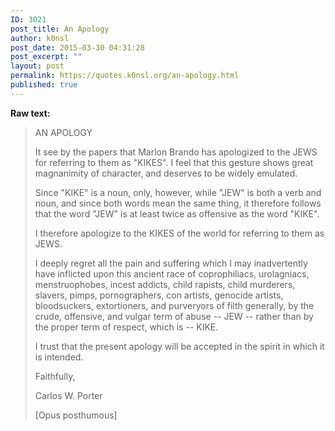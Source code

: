 ```yaml
---
ID: 3021
post_title: An Apology
author: k0nsl
post_date: 2015-03-30 04:31:28
post_excerpt: ""
layout: post
permalink: https://quotes.k0nsl.org/an-apology.html
published: true
---
```

<strong>Raw text:</strong>
<blockquote>
AN APOLOGY

It see by the papers that Marlon Brando has apologized to the JEWS for
referring to them as "KIKES". I feel that this gesture shows great
magnanimity of character, and deserves to be widely emulated.

Since "KIKE" is a noun, only, however, while "JEW" is both a verb and noun,
and since both words mean the same thing, it therefore follows that the
word "JEW" is at least twice as offensive as the word "KIKE".

I therefore apologize to the KIKES of the world for referring to them as
JEWS.

I deeply regret all the pain and suffering which I may inadvertently have
inflicted upon this ancient race of coprophiliacs, urolagniacs,
menstruophobes, incest addicts, child rapists, child murderers, slavers,
pimps, pornographers, con artists, genocide artists, bloodsuckers,
extortioners, and purveryors of filth generally, by the crude, offensive,
and vulgar term of abuse -- JEW -- rather than by the proper term of
respect, which is -- KIKE.

I trust that the present apology will be accepted in the spirit in which it
is intended.

Faithfully,

Carlos W. Porter

[Opus posthumous]
</blockquote>